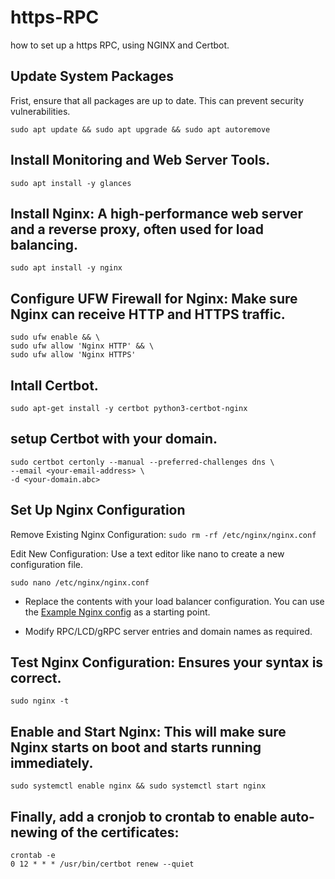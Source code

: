 # https-RPC
how to set up a https RPC, using NGINX and Certbot.

## Update System Packages
Frist, ensure that all packages are up to date. This can prevent security vulnerabilities.

```sudo apt update && sudo apt upgrade && sudo apt autoremove```

## Install Monitoring and Web Server Tools.
```sudo apt install -y glances```

## Install Nginx: A high-performance web server and a reverse proxy, often used for load balancing.
```sudo apt install -y nginx```

## Configure UFW Firewall for Nginx: Make sure Nginx can receive HTTP and HTTPS traffic.
```
sudo ufw enable && \
sudo ufw allow 'Nginx HTTP' && \
sudo ufw allow 'Nginx HTTPS'
```

## Intall Certbot.
```sudo apt-get install -y certbot python3-certbot-nginx```

## setup Certbot with your domain.
```
sudo certbot certonly --manual --preferred-challenges dns \
--email <your-email-address> \
-d <your-domain.abc>
```

## Set Up Nginx Configuration
Remove Existing Nginx Configuration:
```sudo rm -rf /etc/nginx/nginx.conf```

Edit New Configuration: Use a text editor like nano to create a new configuration file.

```sudo nano /etc/nginx/nginx.conf```

- Replace the contents with your load balancer configuration. You can use the [Example Nginx config](https://github.com/amis13/https-RPC/blob/main/example-nginx.config) as a starting point.

- Modify RPC/LCD/gRPC server entries and domain names as required.

## Test Nginx Configuration: Ensures your syntax is correct.

```sudo nginx -t```

## Enable and Start Nginx: This will make sure Nginx starts on boot and starts running immediately.
```sudo systemctl enable nginx && sudo systemctl start nginx```

## Finally, add a cronjob to crontab to enable auto-newing of the certificates:
```
crontab -e
0 12 * * * /usr/bin/certbot renew --quiet
```
